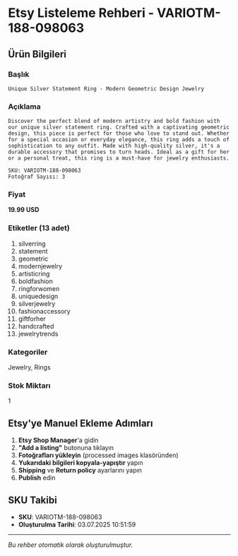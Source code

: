 # Etsy Listeleme Rehberi - VARIOTM-188-098063

## Ürün Bilgileri

### Başlık
```
Unique Silver Statement Ring - Modern Geometric Design Jewelry
```

### Açıklama
```
Discover the perfect blend of modern artistry and bold fashion with our unique silver statement ring. Crafted with a captivating geometric design, this piece is perfect for those who love to stand out. Whether for a special occasion or everyday elegance, this ring adds a touch of sophistication to any outfit. Made with high-quality silver, it's a durable accessory that promises to turn heads. Ideal as a gift for her or a personal treat, this ring is a must-have for jewelry enthusiasts.

SKU: VARIOTM-188-098063
Fotoğraf Sayısı: 3
```

### Fiyat
**19.99 USD**

### Etiketler (13 adet)
1. silverring
2. statement
3. geometric
4. modernjewelry
5. artisticring
6. boldfashion
7. ringforwomen
8. uniquedesign
9. silverjewelry
10. fashionaccessory
11. giftforher
12. handcrafted
13. jewelrytrends

### Kategoriler
Jewelry, Rings

### Stok Miktarı
1

## Etsy'ye Manuel Ekleme Adımları

1. **Etsy Shop Manager**'a gidin
2. **"Add a listing"** butonuna tıklayın
3. **Fotoğrafları yükleyin** (processed images klasöründen)
4. **Yukarıdaki bilgileri kopyala-yapıştır** yapın
5. **Shipping** ve **Return policy** ayarlarını yapın
6. **Publish** edin

## SKU Takibi
- **SKU**: VARIOTM-188-098063
- **Oluşturulma Tarihi**: 03.07.2025 10:51:59

---
*Bu rehber otomatik olarak oluşturulmuştur.*
